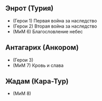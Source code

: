 ## Энрот (Турия)

*   (Герои 1)   Первая война за наследство
*   (Герои 2)   Вторая война за наследство
*   (МиМ 6)     Благословление небес

## Антагарих (Анкором)

*   (Герои 3)
*   (МиМ 7)     Кровь и слава

## Жадам (Кара-Тур)

*   (МиМ 8)
